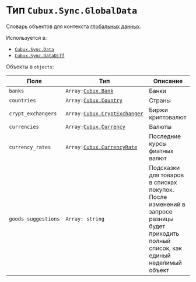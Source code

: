 Тип `Cubux.Sync.GlobalData`
===========================

Словарь объектов для контекста [глобальных данных][context-global].

Используется в:

*   [`Cubux.Sync.Data`][Cubux.Sync.Data]
*   [`Cubux.Sync.DataDiff`][Cubux.Sync.DataDiff]

Объекты в `objects`:

Поле | Тип | Описание
---- | --- | --------
`banks`          | `Array:`[`Cubux.Bank`][Cubux.Bank] | Банки
`countries`      | `Array:`[`Cubux.Country`][Cubux.Country] | Страны
`crypt_exchangers` | `Array:`[`Cubux.CryptExchanger`][Cubux.CryptExchanger] | Биржи криптовалют
`currencies`     | `Array:`[`Cubux.Currency`][Cubux.Currency] | Валюты
`currency_rates` | `Array:`[`Cubux.CurrencyRate`][Cubux.CurrencyRate] | Последние курсы фиатных валют
`goods_suggestions` | `Array: string` | Подсказки для товаров в списках покупок. После изменений в запросе разницы будет приходить полный список, как единый неделимый объект


[context-global]: ../../sync/context/global.md
[Cubux.Bank]: ../global/bank.md
[Cubux.Country]: ../global/country.md
[Cubux.CryptExchanger]: ../global/crypt-exchanger.md
[Cubux.Currency]: ../global/currency.md
[Cubux.CurrencyRate]: ../global/currency-rate.md
[Cubux.Sync.Data]: data.md
[Cubux.Sync.DataDiff]: data-diff.md
